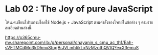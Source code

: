# Lab 02 : The Joy of pure JavaScript

ให้น.ศ.เขียนโปรแกรมโดยใช้ Node.js + JavaScript ตามคำสั่งของโจทย์ในข้อต่าง ๆ ตามรายละเอียดด้านล่างนี้

https://o365cmu-my.sharepoint.com/:b:/g/personal/chayanin_s_cmu_ac_th1/Eah-sVETMCdMo3kD5mxStugBrJVLmhtikLxNzMzothQVtQ?e=X3emuS
